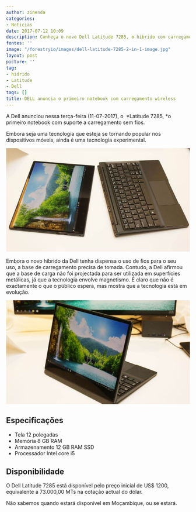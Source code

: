 ```yaml
---
author: zinenda
categories:
- Noticias
date: 2017-07-12 10:09
description: Conheça o novo Dell Latitude 7285, o híbrido com carregamento wireless
fontes: ''
image: "/forestryio/images/dell-latitude-7285-2-in-1-image.jpg"
layout: post
picture: ''
tag:
- hidrido
- Latitude
- Dell
tags: []
title: DELL anuncia o primeiro notebook com carregamento wireless
---
```



A Dell anunciou nessa terça-feira (11-07-2017), o  *Latitude 7285, *o primeiro notebook com suporte a carregamento sem fios.

Embora seja uma tecnologia que esteja se tornando popular nos dispositivos móveis, ainda é uma tecnologia experimental.

![](/forestryio/images/dell-latitude-7285-2-in-1-010.jpg)

Embora o novo híbrido da Dell tenha dispensa o uso de fios para o seu uso, a base de carregamento precisa de tomada. Contudo, a Dell afirmou que a base de carga não foi projectada para ser utilizada em superfícies metálicas, já que a tecnologia envolve magnetismo. É claro que não é exactamente o que o público espera, mas mostra que a tecnologia está em evolução.

![](/forestryio/images/dell-latitude-7285-2-in-1-013.jpg)

## Especificações

* Tela 12 polegadas
* Memória 8 GB RAM
* Armazenamento 12 GB RAM SSD
* Processador Intel core i5

## Disponibilidade

O Dell Latitude 7285 está disponível pelo preço inicial de US$ 1200, equivalente a 73.000,00 MTs na cotação actual do dólar.

Não sabemos quando estará disponível em Moçambique, ou se estará.